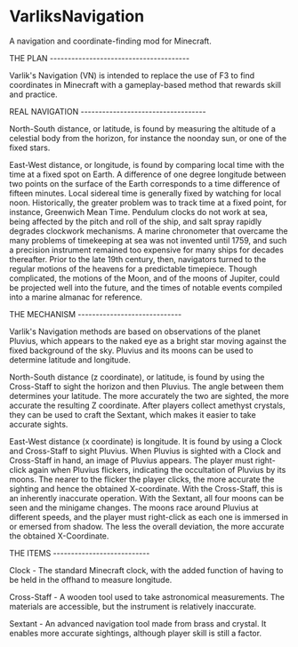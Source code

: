 # VarliksNavigation
A navigation and coordinate-finding mod for Minecraft.

THE PLAN ---------------------------------------

Varlik's Navigation (VN) is intended to replace the use of F3 to find coordinates in Minecraft with a gameplay-based method that rewards skill and practice.

REAL NAVIGATION -----------------------------------

North-South distance, or latitude, is found by measuring the altitude of a celestial body from the horizon, for instance the noonday sun, or one of the fixed stars. 

East-West distance, or longitude, is found by comparing local time with the time at a fixed spot on Earth. A difference of one degree longitude between two points on the surface of the Earth corresponds to a time difference of fifteen minutes. Local sidereal time is generally fixed by watching for local noon. Historically, the greater problem was to track time at a fixed point, for instance, Greenwich Mean Time. Pendulum clocks do not work at sea, being affected by the pitch and roll of the ship, and salt spray rapidly degrades clockwork mechanisms. A marine chronometer that overcame the many problems of timekeeping at sea was not invented until 1759, and such a precision instrument remained too expensive for many ships for decades thereafter. Prior to the late 19th century, then, navigators turned to the regular motions of the heavens for a predictable timepiece. Though complicated, the motions of the Moon, and of the moons of Jupiter, could be projected well into the future, and the times of notable events compiled into a marine almanac for reference. 

THE MECHANISM -----------------------------

Varlik's Navigation methods are based on observations of the planet Pluvius, which appears to the naked eye as a bright star moving against the fixed background of the sky. Pluvius and its moons can be used to determine latitude and longitude.

North-South distance (z coordinate), or latitude, is found by using the Cross-Staff to sight the horizon and then Pluvius. The angle between them determines your latitude. The more accurately the two are sighted, the more accurate the resulting Z coordinate. After players collect amethyst crystals, they can be used to craft the Sextant, which makes it easier to take accurate sights.

East-West distance (x coordinate) is longitude. It is found by using a Clock and Cross-Staff to sight Pluvius. When Pluvius is sighted with a Clock and Cross-Staff in hand, an image of Pluvius appears. The player must right-click again when Pluvius flickers, indicating the occultation of Pluvius by its moons. The nearer to the flicker the player clicks, the more accurate the sighting and hence the obtained X-coordinate. With the Cross-Staff, this is an inherently inaccurate operation. With the Sextant, all four moons can be seen and the minigame changes. The moons race around Pluvius at different speeds, and the player must right-click as each one is immersed in or emersed from shadow. The less the overall deviation, the more accurate the obtained X-Coordinate.

THE ITEMS ---------------------------

Clock - The standard Minecraft clock, with the added function of having to be held in the offhand to measure longitude.

Cross-Staff - A wooden tool used to take astronomical measurements. The materials are accessible, but the instrument is relatively inaccurate.

Sextant - An advanced navigation tool made from brass and crystal. It enables more accurate sightings, although player skill is still a factor.
